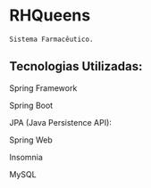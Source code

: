 
# RHQueens
    Sistema Farmacêutico.
    

## Tecnologias Utilizadas:
  <p>Spring Framework</p>
  <p>Spring Boot</p>
  <p>JPA (Java Persistence API):</p>
  <p>Spring Web</p>
  <p>Insomnia</p>
  <p>MySQL</p>



